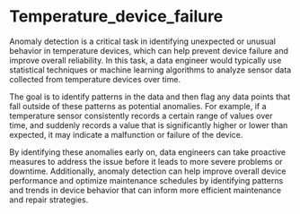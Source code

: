 # Temperature_device_failure

Anomaly detection is a critical task in identifying unexpected or unusual behavior in temperature devices, which can help prevent device failure and improve overall reliability. In this task, a data engineer would typically use statistical techniques or machine learning algorithms to analyze sensor data collected from temperature devices over time.

The goal is to identify patterns in the data and then flag any data points that fall outside of these patterns as potential anomalies. For example, if a temperature sensor consistently records a certain range of values over time, and suddenly records a value that is significantly higher or lower than expected, it may indicate a malfunction or failure of the device.

By identifying these anomalies early on, data engineers can take proactive measures to address the issue before it leads to more severe problems or downtime. Additionally, anomaly detection can help improve overall device performance and optimize maintenance schedules by identifying patterns and trends in device behavior that can inform more efficient maintenance and repair strategies.
